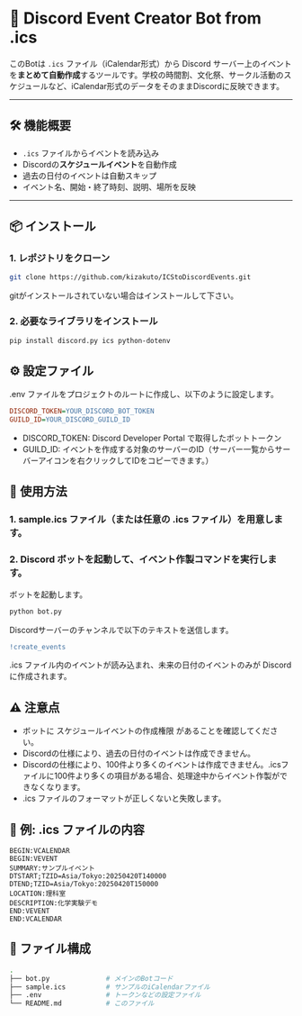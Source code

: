 # 📅 Discord Event Creator Bot from .ics

このBotは `.ics` ファイル（iCalendar形式）から Discord サーバー上のイベントを**まとめて自動作成**するツールです。学校の時間割、文化祭、サークル活動のスケジュールなど、iCalendar形式のデータをそのままDiscordに反映できます。

---

## 🛠 機能概要

- `.ics` ファイルからイベントを読み込み
- Discordの**スケジュールイベント**を自動作成
- 過去の日付のイベントは自動スキップ
- イベント名、開始・終了時刻、説明、場所を反映

---

## 📦 インストール

### 1. レポジトリをクローン
```bash
git clone https://github.com/kizakuto/ICStoDiscordEvents.git
```
gitがインストールされていない場合はインストールして下さい。

### 2. 必要なライブラリをインストール

```bash
pip install discord.py ics python-dotenv
```

## ⚙️ 設定ファイル
.env ファイルをプロジェクトのルートに作成し、以下のように設定します。
```ini
DISCORD_TOKEN=YOUR_DISCORD_BOT_TOKEN
GUILD_ID=YOUR_DISCORD_GUILD_ID
```

- DISCORD_TOKEN: Discord Developer Portal で取得したボットトークン
- GUILD_ID: イベントを作成する対象のサーバーのID（サーバー一覧からサーバーアイコンを右クリックしてIDをコピーできます。）

## 🧠 使用方法

### 1. sample.ics ファイル（または任意の .ics ファイル）を用意します。

### 2. Discord ボットを起動して、イベント作製コマンドを実行します。
ボットを起動します。
```bash
python bot.py
```
Discordサーバーのチャンネルで以下のテキストを送信します。
```diff
!create_events
```

.ics ファイル内のイベントが読み込まれ、未来の日付のイベントのみが Discord に作成されます。

## ⚠️ 注意点
- ボットに スケジュールイベントの作成権限 があることを確認してください。
- Discordの仕様により、過去の日付のイベントは作成できません。
- Discordの仕様により、100件より多くのイベントは作成できません。.icsファイルに100件より多くの項目がある場合、処理途中からイベント作製ができなくなります。
- .ics ファイルのフォーマットが正しくないと失敗します。


## 🧪 例: .ics ファイルの内容
```ics
BEGIN:VCALENDAR
BEGIN:VEVENT
SUMMARY:サンプルイベント
DTSTART;TZID=Asia/Tokyo:20250420T140000
DTEND;TZID=Asia/Tokyo:20250420T150000
LOCATION:理科室
DESCRIPTION:化学実験デモ
END:VEVENT
END:VCALENDAR
```


## 📂 ファイル構成
``` bash
.
├── bot.py              # メインのBotコード
├── sample.ics          # サンプルのiCalendarファイル
├── .env                # トークンなどの設定ファイル
└── README.md           # このファイル
```
